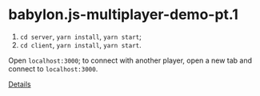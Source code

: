 # babylon.js-multiplayer-demo-pt.1

1. `cd server`, `yarn install`, `yarn start`;
2. `cd client`, `yarn install`, `yarn start`.

Open `localhost:3000`; to connect with another player, open a new tab and connect to `localhost:3000`.

[Details](https://docs.google.com/document/d/1JMZXxyGyGMoBKyfcykaoUTBuAlL-Pc3Nz7v4--JrKxU/edit?usp=sharing)
